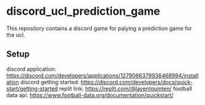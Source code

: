 # discord_ucl_prediction_game

This repository contains a discord game for palying a prediction game for the ucl.

## Setup
discord application: https://discord.com/developers/applications/1279066379936468994/installation
discord getting started: https://discord.com/developers/docs/quick-start/getting-started
replit link: https://replit.com/@laventquinten/
football data api: https://www.football-data.org/documentation/quickstart/